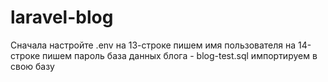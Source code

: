 # laravel-blog
Сначала настройте .env 
на 13-строке пишем имя пользователя 
на 14-строке пишем пароль
база данных блога - blog-test.sql импортируем в свою базу


